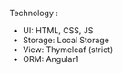Technology :
- UI: HTML, CSS, JS
- Storage: Local Storage
- View: Thymeleaf (strict)
- ORM: Angular1

